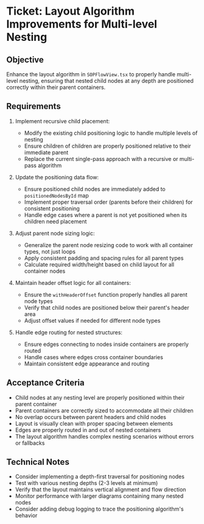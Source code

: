 # Ticket: Layout Algorithm Improvements for Multi-level Nesting

## Objective
Enhance the layout algorithm in `SOPFlowView.tsx` to properly handle multi-level nesting, ensuring that nested child nodes at any depth are positioned correctly within their parent containers.

## Requirements

1. Implement recursive child placement:
   - Modify the existing child positioning logic to handle multiple levels of nesting
   - Ensure children of children are properly positioned relative to their immediate parent
   - Replace the current single-pass approach with a recursive or multi-pass algorithm

2. Update the positioning data flow:
   - Ensure positioned child nodes are immediately added to `positionedNodesById` map
   - Implement proper traversal order (parents before their children) for consistent positioning
   - Handle edge cases where a parent is not yet positioned when its children need placement

3. Adjust parent node sizing logic:
   - Generalize the parent node resizing code to work with all container types, not just loops
   - Apply consistent padding and spacing rules for all parent types
   - Calculate required width/height based on child layout for all container nodes

4. Maintain header offset logic for all containers:
   - Ensure the `withHeaderOffset` function properly handles all parent node types
   - Verify that child nodes are positioned below their parent's header area
   - Adjust offset values if needed for different node types

5. Handle edge routing for nested structures:
   - Ensure edges connecting to nodes inside containers are properly routed
   - Handle cases where edges cross container boundaries
   - Maintain consistent edge appearance and routing

## Acceptance Criteria

- Child nodes at any nesting level are properly positioned within their parent container
- Parent containers are correctly sized to accommodate all their children
- No overlap occurs between parent headers and child nodes
- Layout is visually clean with proper spacing between elements
- Edges are properly routed in and out of nested containers
- The layout algorithm handles complex nesting scenarios without errors or fallbacks

## Technical Notes

- Consider implementing a depth-first traversal for positioning nodes
- Test with various nesting depths (2-3 levels at minimum)
- Verify that the layout maintains vertical alignment and flow direction
- Monitor performance with larger diagrams containing many nested nodes
- Consider adding debug logging to trace the positioning algorithm's behavior 